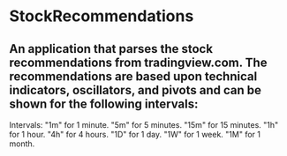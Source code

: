 # StockRecommendations

## An application that parses the stock recommendations from tradingview.com. The recommendations are based upon technical indicators, oscillators, and pivots and can be shown for the following intervals:

Intervals:
"1m" for 1 minute.
"5m" for 5 minutes.
"15m" for 15 minutes.
"1h" for 1 hour.
"4h" for 4 hours.
"1D" for 1 day.
"1W" for 1 week.
"1M" for 1 month.
